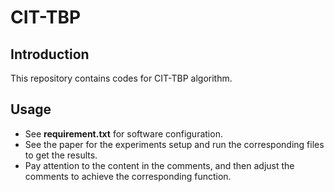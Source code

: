 # CIT-TBP

## Introduction
This repository contains codes for CIT-TBP algorithm.

## Usage
- See **requirement.txt** for software configuration.
- See the paper for the experiments setup and run the corresponding files to get the results.
- Pay attention to the content in the comments, and then adjust the comments to achieve the corresponding function.

